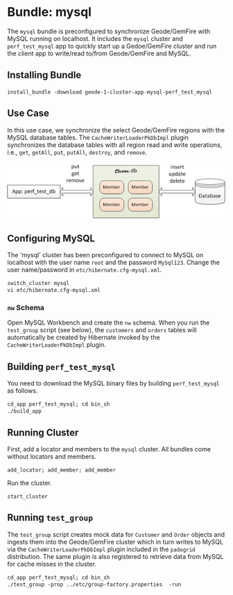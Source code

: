 # Bundle: mysql

The `mysql` bundle is preconfigured to synchronize Geode/GemFire with MySQL running on localhost. It includes the `mysql` cluster and `perf_test_mysql` app to quickly start up a Gedoe/GemFire cluster and run the client app to write/read to/from Geode/GemFire and MySQL.

## Installing Bundle

```console
install_bundle -download geode-1-cluster-app-mysql-perf_test_mysql
```

## Use Case

In this use case, we synchronize the select Geode/GemFire regions with the MySQL database tables. The `CacheWriterLoaderPkDbImpl` plugin synchronizes the database tables with all region read and write operations, i.e., `get`, `getAll`, `put`, `putAll`, `destroy`, and `remove`.

![DB Sync Diagram](/images/db-sync.png)

## Configuring MySQL

The 'mysql' cluster has been preconfigured to connect to MySQL on localhost with the user name `root` and the password `MySql123`. Change the user name/password in `etc/hibernate.cfg-mysql.xml`.

```console
switch_cluster mysql
vi etc/hibernate.cfg-mysql.xml
```

### `nw` Schema

Open MySQL Workbench and create the `nw` schema. When you run the `test_group` script (see below), the `customers` and `orders` tables will automatically be created by Hibernate invoked by the `CacheWriterLoaderPkDbImpl` plugin.

## Building `perf_test_mysql`

You need to download the MySQL binary files by building `perf_test_mysql` as follows.

```console
cd_app perf_test_mysql; cd bin_sh
./build_app
```

## Running Cluster

First, add a locator and members to the `mysql` cluster. All bundles come without locators and members.

```console
add_locator; add_member; add_member
```

Run the cluster.

```console
start_cluster
```

## Running `test_group`

The `test_group` script creates mock data for `Customer` and `Order` objects and ingests them into the Geode/GemFire cluster which in turn writes to MySQL via the `CacheWriterLoaderPkDbImpl` plugin included in the `padogrid` distribution. The same plugin is also registered to retrieve data from MySQL for cache misses in the cluster.

```console
cd_app perf_test_mysql; cd bin_sh
./test_group -prop ../etc/group-factory.properties  -run
```
